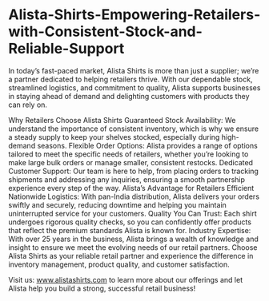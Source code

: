 # Alista-Shirts-Empowering-Retailers-with-Consistent-Stock-and-Reliable-Support
In today’s fast-paced market, Alista Shirts is more than just a supplier; we’re a partner dedicated to helping retailers thrive. With our dependable stock, streamlined logistics, and commitment to quality, Alista supports businesses in staying ahead of demand and delighting customers with products they can rely on.

Why Retailers Choose Alista Shirts
Guaranteed Stock Availability: We understand the importance of consistent inventory, which is why we ensure a steady supply to keep your shelves stocked, especially during high-demand seasons.
Flexible Order Options: Alista provides a range of options tailored to meet the specific needs of retailers, whether you’re looking to make large bulk orders or manage smaller, consistent restocks.
Dedicated Customer Support: Our team is here to help, from placing orders to tracking shipments and addressing any inquiries, ensuring a smooth partnership experience every step of the way.
Alista’s Advantage for Retailers
Efficient Nationwide Logistics: With pan-India distribution, Alista delivers your orders swiftly and securely, reducing downtime and helping you maintain uninterrupted service for your customers.
Quality You Can Trust: Each shirt undergoes rigorous quality checks, so you can confidently offer products that reflect the premium standards Alista is known for.
Industry Expertise: With over 25 years in the business, Alista brings a wealth of knowledge and insight to ensure we meet the evolving needs of our retail partners.
Choose Alista Shirts as your reliable retail partner and experience the difference in inventory management, product quality, and customer satisfaction.

Visit us: www.alistashirts.com to learn more about our offerings and let Alista help you build a strong, successful retail business!
